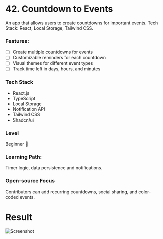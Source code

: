 # 42. Countdown to Events

An app that allows users to create countdowns for important events.
Tech Stack: React, Local Storage, Tailwind CSS.

### Features:

- [ ] Create multiple countdowns for events
- [ ] Customizable reminders for each countdown
- [ ] Visual themes for different event types
- [ ] Track time left in days, hours, and minutes

### Tech Stack

- React.js
- TypeScript
- Local Storage
- Notification API
- Tailwind CSS
- Shadcn/ui

### Level

Beginner 🤺

### Learning Path:

Timer logic, data persistence and notifications.

### Open-source Focus

Contributors can add recurring countdowns, social sharing, and color-coded events.

# Result

![Screenshot](../media/screenshots/42.png)
